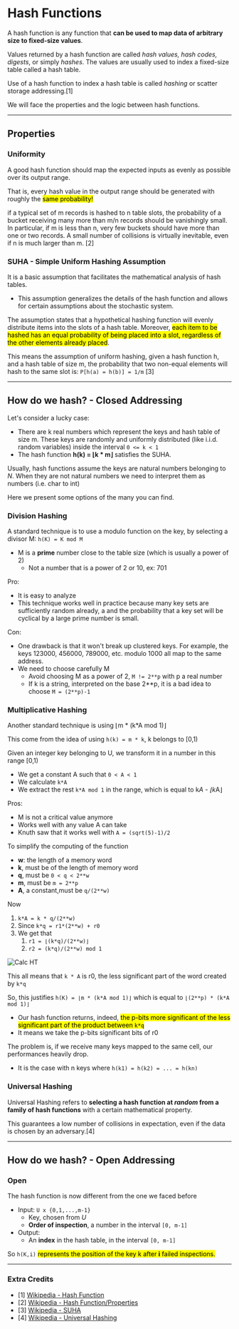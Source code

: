 # Hash Functions

A hash function is any function that **can be used to map data of arbitrary size to fixed-size values**.

Values returned by a hash function are called _hash values, hash codes, digests_, or simply _hashes_. 
The values are usually used to index a fixed-size table called a hash table. 

Use of a hash function to index a hash table is called _hashing_ or scatter storage addressing.[1]

We will face the properties and the logic between hash functions.

---
## Properties

### Uniformity

A good hash function should map the expected inputs as evenly as possible over its output range.

That is, every hash value in the output range should be generated with roughly the <mark>same probability!</mark>

if a typical set of m records is hashed to n table slots, the probability of a bucket receiving many 
more than m/n records should be vanishingly small. In particular, if m is less than n, 
very few buckets should have more than one or two records. 
A small number of collisions is virtually inevitable, even if n is much larger than m. [2]

### SUHA - Simple Uniform Hashing Assumption

It is a basic assumption that facilitates the mathematical analysis of hash tables.
* This assumption generalizes the details of the hash function and allows for certain assumptions
about the stochastic system.

The assumption states that a hypothetical hashing function will evenly distribute items into the slots of a 
hash table. Moreover, <mark>each item to be hashed has an equal probability of being placed into a slot, 
regardless of the other elements already placed</mark>. 

This means the assumption of uniform hashing, given a hash function h, and a hash table of size m, 
the probability that two non-equal elements will hash to the same slot is: `P[h(a) = h(b)] = 1/m` [3]

---

## How do we hash? - Closed Addressing

Let's consider a lucky case:
* There are k real numbers which represent the keys and hash table of size m. 
These keys are randomly and uniformly distributed (like i.i.d. random variables) inside the interval `0 <= k < 1`
* The hash function **h(k) = ⌊k * m⌋** satisfies the SUHA.

Usually, hash functions assume the keys are natural numbers belonging to *N*. When
they are not natural numbers we need to interpret them as numbers (i.e. char to int)

Here we present some options of the many you can find.

### Division Hashing

A standard technique is to use a modulo function on the key, by selecting a divisor M: `h(K) = K mod M`
* M is a **prime** number close to the table size (which is usually a power of 2)
  * Not a number that is a power of 2 or 10, ex: 701

Pro: 
* It is easy to analyze
* This technique works well in practice because many key sets are sufficiently random already, a
and the probability that a key set will be cyclical by a large prime number is small.

Con: 
* One drawback is that it won't break up clustered keys. 
For example, the keys 123000, 456000, 789000, etc. modulo 1000 all map to the same address.
* We need to choose carefully M
  * Avoid choosing M as a power of 2, `M != 2**p` with p a real number
  * If k is a string, interpreted on the base 2**p, it is a bad idea to choose `M = (2**p)-1`


### Multiplicative Hashing

Another standard technique is using ⌊m * (k*A mod 1)⌋

This come from the idea of using `h(k) = m * k`, k belongs to [0,1)

Given an integer key belonging to U, we transform it in a number in this range [0,1)
* We get a constant A such that `0 < A < 1`
* We calculate `k*A`
* We extract the rest `k*A mod 1` in the range, which is equal to k*A - ⌊k*A⌋

Pros:
* M is not a critical value anymore
* Works well with any value A can take
* Knuth saw that it works well with `A = (sqrt(5)-1)/2`

To simplify the computing of the function
* **w**: the length of a memory word
* **k**, must be of the length of memory word
* **q**, must be `0 < q < 2**w`
* **m**, must be `m = 2**p`
* **A**, a constant,must be `q/(2**w)`

Now
1. `k*A = k * q/(2**w)`
2. Since `k*q = r1*(2**w) + r0`
3. We get that  
   1. `r1 = ⌊(k*q)/(2**w)⌋`
   2. `r2 = (k*q)/(2**w) mod 1`

![Calc HT](https://github.com/PayThePizzo/DataStrutucures-Algorithms/tree/main/Resources/calcht.png?raw=TRUE)

This all means that `k * A` is r0, the less significant part of the word created by `k*q` 

So, this justifies `h(K) = ⌊m * (k*A mod 1)⌋` which is equal to `⌊(2**p) * (k*A mod 1)⌋` 
* Our hash function returns, indeed, <mark>the p-bits more significant of the less significant part of
the product between `k*q` </mark>
* It means we take the p-bits significant bits of r0

The problem is, if we receive many keys mapped to the same cell, our performances heavily drop.
* It is the case with n keys where `h(k1) = h(k2) = ... = h(kn)`

### Universal Hashing 
Universal Hashing refers to **selecting a hash function at _random_ from a family of hash functions** with a certain 
mathematical property.

This guarantees a low number of collisions in expectation, even if the data is chosen by an adversary.[4]

---
## How do we hash? - Open Addressing

### Open

The hash function is now different from the one we faced before
* Input: `U x {0,1,...,m-1}`
  * Key, chosen from *U* 
  * **Order of inspection**, a number in the interval `[0, m-1]` 
* Output: 
  * An **index** in the hash table, in the interval `[0, m-1]`

So `h(K,i)` <mark>represents the position of the key k after **i** failed inspections.</mark>

 

---

### Extra Credits
* [1] [Wikipedia - Hash Function](https://en.wikipedia.org/wiki/Hash_function)
* [2] [Wikipedia - Hash Function/Properties](https://en.wikipedia.org/wiki/Hash_function#Properties)
* [3] [Wikipedia - SUHA](https://en.wikipedia.org/wiki/SUHA_(computer_science))
* [4] [Wikipedia - Universal Hashing](https://en.wikipedia.org/wiki/Universal_hashing)